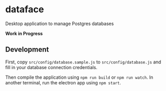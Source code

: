 # dataface
Desktop application to manage Postgres databases

**Work in Progress**

## Development
First, copy `src/config/database.sample.js` to `src/config/database.js` and
fill in your database connection credentials.

Then compile the application using `npm run build` or `npm run watch`.
In another terminal, run the electron app using `npm start`.
